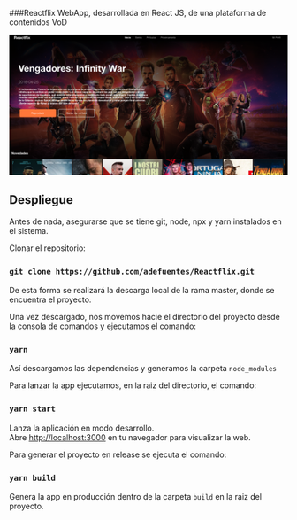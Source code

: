 ###Reactflix
WebApp, desarrollada en React JS, de una plataforma de contenidos VoD

![screenshot](https://raw.githubusercontent.com/adefuentes/Reactflix/master/screenshots/home.png)

## Despliegue

Antes de nada, asegurarse que se tiene git, node, npx y yarn instalados en el sistema.

Clonar el repositorio:

### `git clone https://github.com/adefuentes/Reactflix.git`
De esta forma se realizará la descarga local de la rama master, donde se encuentra el proyecto.


Una vez descargado, nos movemos hacie el directorio del proyecto desde la consola de comandos y ejecutamos el comando:

### `yarn`

Así descargamos las dependencias y generamos la carpeta `node_modules`

Para lanzar la app ejecutamos, en la raiz del directorio, el comando:

### `yarn start`

Lanza la aplicación en modo desarrollo.<br />
Abre [http://localhost:3000](http://localhost:3000) en tu navegador para visualizar la web.

Para generar el proyecto en release se ejecuta el comando:

### `yarn build`

Genera la app en producción dentro de la carpeta `build` en la raiz del proyecto.<br />
